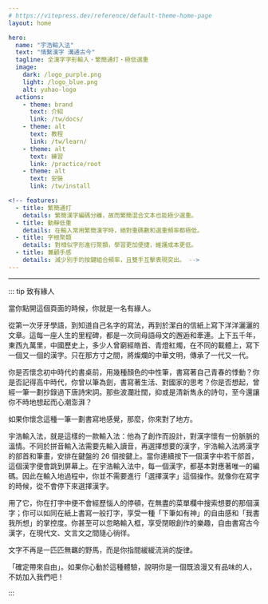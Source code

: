 ```yaml
---
# https://vitepress.dev/reference/default-theme-home-page
layout: home

hero:
  name: "宇浩輸入法"
  text: "情繫漢字 溝通古今"
  tagline: 全漢字字形輸入・繁簡通打・極低選重
  image:
    dark: /logo_purple.png
    light: /logo_blue.png
    alt: yuhao-logo
  actions:
    - theme: brand
      text: 介紹
      link: /tw/docs/
    - theme: alt
      text: 教程
      link: /tw/learn/
    - theme: alt
      text: 練習
      link: /practice/root
    - theme: alt
      text: 安裝
      link: /tw/install

<!-- features:
  - title: 繁簡通打
    details: 繁簡漢字編碼分離，故而繁簡混合文本也能極少選重。
  - title: 動靜低重
    details: 在輸入常用繁簡漢字時，絕對重碼數和選重頻率都極低。
  - title: 字根聚類
    details: 對相似字形進行聚類，學習更加便捷，維護成本更低。
  - title: 兼顧手感
    details: 減少別手的按鍵組合頻率，且雙手互擊表現突出。 -->
---
```


<script setup>
import Search from '@/search/FetchSearch.vue'
import Chaifen from '@/chaifen/Chaifen.vue'
import MultiChaifen from '@/chaifen/MultiChaifen.vue'
</script>
<Search chaifenUrl="/chaifen.csv" zigenUrl="/zigen-star.csv" supplement />

---

<!-- <MultiChaifen chars="日月光華爛然星陳" :size="40" /> -->

<MultiChaifen chars="易曰上古結繩以治後世聖人易之以書契百官以治萬民以察蓋取諸夬夬揚於王庭言其宣揚於王者朝廷其用最大也古者八歲入小學故周官保氏掌養國子教之六書謂象形象事象意象聲轉注假借造字之本也漢興蕭何草律亦著其法曰太史試學童能諷書九千字以上乃得為史又以六體試之課最者以為尚書御史史書令史吏民上書字或不正輒舉劾六體者古文奇字篆書隸書繆篆蟲書皆所以通知古今文字摹印章書幡信也古制書必同文不知則闕問諸故老至於衰世是非無正人用其私故孔子曰吾猶及史之闕文也今亡矣夫蓋傷其浸不正史籀篇者周時史官教學童書也與孔氏壁中古文異體蒼頡七章者秦丞相李斯所作也爰歷六章者車府令趙高所作也博學七章者太史令胡母敬所作也文字多取史籀篇而篆體復頗異所謂秦篆者也是時始造隸書矣起於官獄多事苟趨省易施之於徒隸也漢書閭里書師合蒼頡爰歷博學三篇斷六十字以為一章凡五十五章并為蒼頡篇武帝時司馬相如作凡將篇無復字元帝時黃門令史游作急就篇成帝時將作大匠李長作元尚篇皆蒼頡中正字也凡將則頗有出矣至元始中徵天下通小學者以百數各令記字於庭中揚雄取其有用者以作訓纂篇順續蒼頡又易蒼頡中重復之字凡八十九章臣復續揚雄作十二章凡一百二章無復字六藝群書所載略備矣蒼頡多古字俗師失其讀宣帝時徵齊人能正讀者張敞從受之傳至外孫之子杜林為作訓故并列焉" :size="30" loc='left' />

::: tip 致有緣人

當你點開這個頁面的時候，你就是一名有緣人。

從第一次牙牙學語，到知道自己名字的寫法，再到於潔白的信紙上寫下洋洋灑灑的文章。這每一座人生的里程碑，都是一次同母語母文的邂逅和牽連。上下五千年，東西九萬里，中國歷史上，多少人曾窮經皓首、青燈紅燭，在不同的載體上，寫下一個又一個的漢字。只在那方寸之間，將燦爛的中華文明，傳承了一代又一代。

你是否懷念初中時代的書桌前，用幾種顏色的中性筆，書寫著自己青春的悸動？你是否記得高中時代，你曾以筆為劍，書寫著生活、對國家的思考？你是否想起，曾經一筆一劃抄錄過下唐詩宋詞。那些波瀾壯闊，抑或是清新雋永的詩句，至今還讓你不時地想起而心潮澎湃？

如果你懷念這種一筆一劃書寫地感覺，那麼，你來對了地方。

宇浩輸入法，就是這樣的一款輸入法：他為了創作而設計，對漢字懷有一份脈脈的溫情。不同於拼音輸入法需要先輸入讀音，再選擇想要的漢字，宇浩輸入法將漢字的部首和筆畫，安排在鍵盤的 26 個按鍵上。當你連續按下一個漢字中若干部首，這個漢字便會跳到屏幕上。在宇浩輸入法中，每一個漢字，都基本對應著唯一的編碼。因此在輸入地過程中，你並不需要進行「選擇漢字」這個操作。就像你在寫字的時候，從不會停下來選擇漢字。

用了它，你在打字中便不會經歷惱人的停頓，在無盡的菜單欄中搜索想要的那個漢字；你可以如同在紙上書寫一般打字，享受一種「下筆如有神」的自由感和「我書我所想」的掌控度。你甚至可以忽略輸入框，享受閉眼創作的樂趣，自由書寫古今漢字，在現代文、文言文之間隨心徜徉。

文字不再是一匹匹無羈的野馬，而是你指間緩緩流淌的旋律。

「確定帶來自由」。如果你心動於這種體驗，說明你是一個既浪漫又有品味的人，不妨加入我們吧！

:::